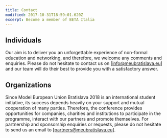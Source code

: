 ```yaml
---
title: Contact
modified: 2017-10-31T18:59:01.620Z
excerpt: Become a member of BETA Italia
---
```

## Individuals

Our aim is to deliver you an unforgettable experience of non-formal education and networking, and therefore, we welcome any comments and enquiries. Please do not hesitate to contact us on [info@meubratislava.eu] and our team will do their best to provide you with a satisfactory answer.

## Organizations

Since Model European Union Bratislava 2018 is an international student initiative, its success depends heavily on your support and mutual cooperation of many parties. Therefore, the conference provides opportunities for companies, charities and institutions to participate in the programme, interact with our partners and promote themselves. For partnership and sponsorship enquiries or requests, please do not hesitate to send us an email to [partners@meubratislava.eu].

